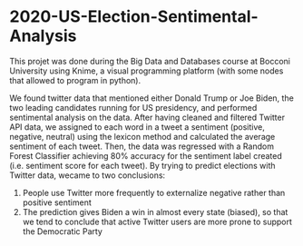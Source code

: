 # 2020-US-Election-Sentimental-Analysis

This projet was done during the Big Data and Databases course at Bocconi University using Knime, a visual programming platform (with some nodes that allowed to program in python).

We found twitter data that mentioned either Donald Trump or Joe Biden, the two leading candidates running for US presidency, and performed sentimental analysis on the data. After having cleaned and filtered Twitter API data, we assigned to each word in a tweet a sentiment (positive, negative, neutral) using the lexicon method and calculated the average sentiment of each tweet. Then, the data was regressed with a Random Forest Classifier achieving 80% accuracy for the sentiment label created (i.e. sentiment score for each tweet). By trying to predict elections with Twitter data, wecame to two conclusions:

1. People use Twitter more frequently to externalize negative rather than positive sentiment
2. The prediction gives Biden a win in almost every state (biased), so that we tend to conclude that active Twitter users are more prone to support the Democratic Party
